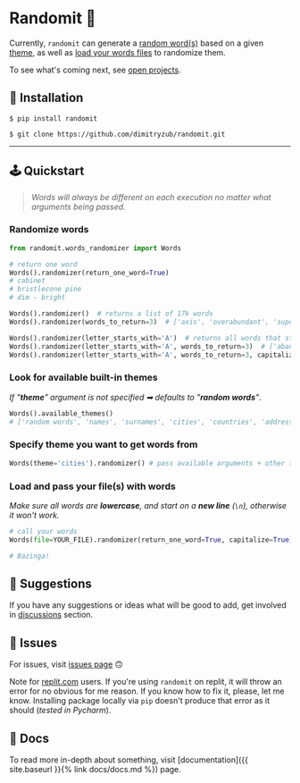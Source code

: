 # Randomit 🎲

Currently, `randomit` can generate a [random word(s)](https://github.com/dimitryzub/randomit#randomize-words) based on a given [theme](https://github.com/dimitryzub/randomit#randomize-words), as well as [load your words files](https://github.com/dimitryzub/randomit#load-and-pass-your-files-with-words) to randomize them.

To see what's coming next, see [open projects](https://github.com/dimitryzub/randomit/projects).

## 📡 Installation

```
$ pip install randomit
```

```
$ git clone https://github.com/dimitryzub/randomit.git
```
___

## 🕹️ Quickstart

> *Words will always be different on each execution no matter what arguments being passed.*

### Randomize words

```python
from randomit.words_randomizer import Words

# return one word
Words().randomizer(return_one_word=True)
# cabinet
# bristlecone pine
# dim - bright

Words().randomizer()  # returns a list of 17k words
Words().randomizer(words_to_return=3)  # ['axis', 'overabundant', 'superuser']

Words().randomizer(letter_starts_with='A')  # returns all words that starts with letter "A" 
Words().randomizer(letter_starts_with='A', words_to_return=3)  # ['abandoned', 'able', 'absolute']
Words().randomizer(letter_starts_with='A', words_to_return=3, capitalize=True) # ['Apron', 'Ashes', 'Anvil']
```

### Look for available built-in themes

_If "**theme**" argument is not specified ➡ defaults to "**random words**"_.

```python
Words().available_themes()
# ['random words', 'names', 'surnames', 'cities', 'countries', 'address']
```

### Specify theme you want to get words from

```python
Words(theme='cities').randomizer() # pass available arguments + other theme from available_themes()
```

### Load and pass your file(s) with words
_Make sure all words are **lowercase**, and start on a **new line** (`\n`), otherwise it won't work._

```python
# call your words
Words(file=YOUR_FILE).randomizer(return_one_word=True, capitalize=True)

# Bazinga!
```

## 👾 Suggestions

If you have any suggestions or ideas what will be good to add, get involved in [discussions](https://github.com/dimitryzub/randomit/discussions) section.

## 🔬 Issues

For issues, visit [issues page](https://github.com/dimitryzub/randomit/issues) 🙃

Note for [replit.com](https://replit.com/) users. If you're using `randomit` on replit, it will throw an error for no obvious for me reason. If you know how to fix it, please, let me know. Installing package locally via `pip` doesn't produce that error as it should (_tested in Pycharm_).

## 📜 Docs
To read more in-depth about something, visit [documentation]({{ site.baseurl }}{% link docs/docs.md %}) page.
